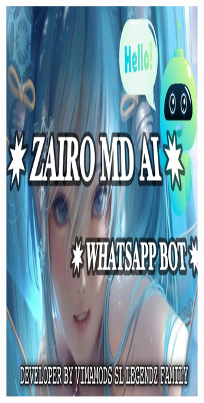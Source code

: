 <div class="repo" align="center">

  <a href="#">
    <img src="20240907_102239.jpg" width="768" height="1024" />
  </a>
  
  
</div>
